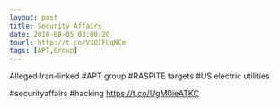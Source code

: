 ```yaml
---
layout: post
title: Security Affairs
date: 2018-08-05 03:00:20
tourl: http://t.co/V3OIFUqNCm
tags: [APT,Group]
---
```

Alleged Iran-linked #APT group #RASPITE targets #US electric utilities

#securityaffairs #hacking https://t.co/UgM0ieATKC